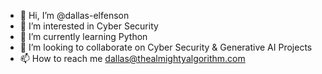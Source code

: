 - 👋 Hi, I’m @dallas-elfenson
- 👀 I’m interested in Cyber Security
- 🌱 I’m currently learning Python
- 💞️ I’m looking to collaborate on Cyber Security & Generative AI Projects
- 📫 How to reach me dallas@thealmightyalgorithm.com

<!---
dallas-elfenson/dallas-elfenson is a ✨ special ✨ repository because its `README.md` (this file) appears on your GitHub profile.
You can click the Preview link to take a look at your changes.
--->
